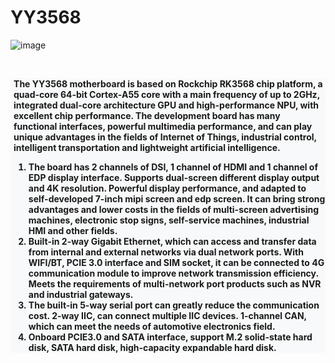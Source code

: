 # YY3568

![image](https://github.com/youyeetoo/YY3568/assets/150230106/b8d83bde-d7a9-4137-815f-edb75716341a)


<br>
<div style="background:#f8f9fa;">
  <p style="margin-left:1%; font-weight:bold;"> The YY3568 motherboard is based on Rockchip RK3568 chip platform, a quad-core 64-bit Cortex-A55 core with a main frequency of up to 2GHz, integrated dual-core architecture GPU and high-performance NPU, with excellent chip performance. The development board has many functional interfaces, powerful multimedia performance, and can play unique advantages in the fields of Internet of Things, industrial control, intelligent transportation and lightweight artificial intelligence.</p>
  <ol style="margin-left:1%; font-weight:bold;">
    <li>The board has 2 channels of DSI, 1 channel of HDMI and 1 channel of EDP display interface. Supports dual-screen different display output and 4K resolution. Powerful display performance, and adapted to self-developed 7-inch mipi screen and edp screen. It can bring strong advantages and lower costs in the fields of multi-screen advertising machines, electronic stop signs, self-service machines, industrial HMI and other fields.</li>
    <li>Built-in 2-way Gigabit Ethernet, which can access and transfer data from internal and external networks via dual network ports. With WIFI/BT, PCIE 3.0 interface and SIM socket, it can be connected to 4G communication module to improve network transmission efficiency. Meets the requirements of multi-network port products such as NVR and industrial gateways.</li>
    <li>The built-in 5-way serial port can greatly reduce the communication cost. 2-way IIC, can connect multiple IIC devices. 1-channel CAN, which can meet the needs of automotive electronics field.</li>
    <li>Onboard PCIE3.0 and SATA interface, support M.2 solid-state hard disk, SATA hard disk, high-capacity expandable hard disk.</li>
  </ol>
</div>
<br>
